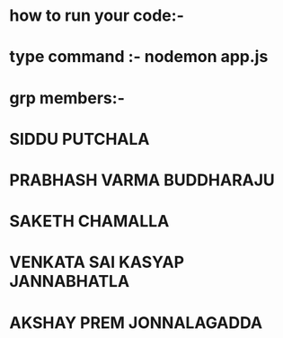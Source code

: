 # how to run your code:-
# type command :- nodemon app.js

# grp members:-
#    SIDDU PUTCHALA
#    PRABHASH VARMA BUDDHARAJU
#    SAKETH CHAMALLA
#    VENKATA SAI KASYAP JANNABHATLA
#    AKSHAY PREM JONNALAGADDA    
          
